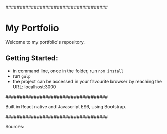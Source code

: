####################################
# My Portfolio

Welcome to my portfolio's repository.

## Getting Started:

* in command line, once in the folder, run `npm install` 
* run `gulp`
* the project can be accessed in your favourite browser by reaching the URL: localhost:3000

####################################

Built in React native and Javascript
ES6, using Bootstrap.

####################################

Sources: 

